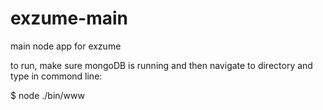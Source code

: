 # exzume-main
main node app for exzume

to run, make sure mongoDB is running and then navigate to directory and type in commond line:

$ node ./bin/www
